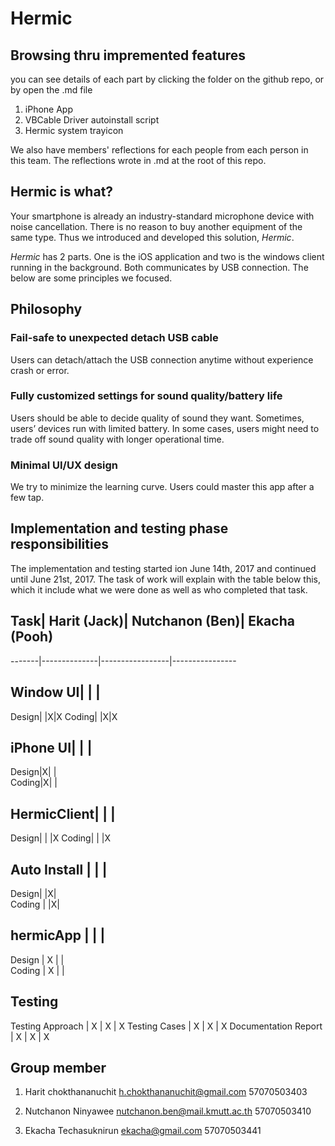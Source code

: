 # Hermic

## Browsing thru impremented features
you can see details of each part by clicking the folder on the github repo, or by open the .md file
1. iPhone App
2. VBCable Driver autoinstall script
3. Hermic system trayicon

We also have members' reflections for each people from each person in this team. The reflections wrote in .md at the root of this repo.

## Hermic is what?

Your smartphone is already an industry-standard microphone device with noise cancellation. There is no reason to buy another equipment of the same type. Thus we introduced and developed this solution, *Hermic*.

*Hermic* has 2 parts. One is the iOS application and two is the windows client running in the background. Both communicates by USB connection. The below are some principles we focused.

## Philosophy
### Fail-safe to unexpected detach USB cable
Users can detach/attach the USB connection anytime without experience crash or error.
### Fully customized settings for sound quality/battery life
Users should be able to decide quality of sound they want. Sometimes, users’ devices run with limited battery. In some cases, users might need to trade off sound quality with longer operational time.
### Minimal UI/UX design
We try to minimize the learning curve. Users could master this app after a few tap.

## Implementation and testing phase responsibilities
 The implementation and testing started ion June 14th, 2017 and continued until June 21st, 2017. The task of work will explain with the table below this, which it include what we were done as well as who completed that task.

## Task|  Harit (Jack)|  Nutchanon (Ben)|  Ekacha (Pooh)
-------|--------------|-----------------|----------------
## Window UI|         |                 |
Design|               |X|X
Coding|               |X|X
## iPhone UI|  |  |  
Design|X|  |   
Coding|X|  |  
## HermicClient|   |   | 
Design|  |  |X
Coding| | |X
## Auto Install    |    |     | 
Design|    |X|    
Coding |   |X|   
## hermicApp |   |   |
Design   | X |   |   
Coding | X |   |
## Testing
Testing Approach | X | X | X
Testing Cases | X | X | X
Documentation
Report | X | X | X 


## Group member

1. Harit chokthananuchit
h.chokthananuchit@gmail.com
57070503403

2. Nutchanon Ninyawee
nutchanon.ben@mail.kmutt.ac.th
57070503410

3. Ekacha Techasuknirun
ekacha@gmail.com
57070503441
